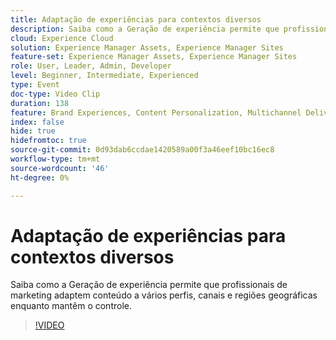 ```yaml
---
title: Adaptação de experiências para contextos diversos
description: Saiba como a Geração de experiência permite que profissionais de marketing adaptem conteúdo a vários perfis, canais e regiões geográficas enquanto mantêm o controle.
cloud: Experience Cloud
solution: Experience Manager Assets, Experience Manager Sites
feature-set: Experience Manager Assets, Experience Manager Sites
role: User, Leader, Admin, Developer
level: Beginner, Intermediate, Experienced
type: Event
doc-type: Video Clip
duration: 138
feature: Brand Experiences, Content Personalization, Multichannel Delivery, Renditions, Templates
index: false
hide: true
hidefromtoc: true
source-git-commit: 0d93dab6ccdae1420589a00f3a46eef10bc16ec8
workflow-type: tm+mt
source-wordcount: '46'
ht-degree: 0%

---
```



# Adaptação de experiências para contextos diversos

Saiba como a Geração de experiência permite que profissionais de marketing adaptem conteúdo a vários perfis, canais e regiões geográficas enquanto mantêm o controle.

>[!VIDEO](https://video.tv.adobe.com/v/3459245/?learn=on&enablevpops)
